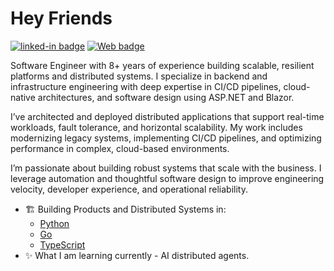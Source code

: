 <h1>Hey Friends</h1>

[![linked-in badge](https://img.shields.io/badge/JordanTaylor-2088FF?style=flat&logo=linkedin)](https://www.linkedin.com/in/jordan-taylor-3555aba6/)
[![Web badge](https://img.shields.io/badge/WebSite-30302f?style=flat&logo=google_chrome)](https://justjordant.com/)

Software Engineer with 8+ years of experience building scalable, resilient platforms and distributed systems. I specialize in backend and infrastructure engineering with deep expertise in CI/CD pipelines, cloud-native architectures, and software design using ASP.NET and Blazor.

I’ve architected and deployed distributed applications that support real-time workloads, fault tolerance, and horizontal scalability. My work includes modernizing legacy systems, implementing CI/CD pipelines, and optimizing performance in complex, cloud-based environments.

I’m passionate about building robust systems that scale with the business. I leverage automation and thoughtful software design to improve engineering velocity, developer experience, and operational reliability.


- 🏗️ Building Products and Distributed Systems in:
   - [Python](dot.net)
   - [Go](https://go.dev/)
   - [TypeScript](https://www.typescriptlang.org/)
- ✨ What I am learning currently - AI distributed agents.
